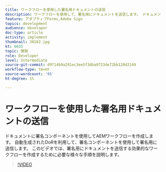 ```yaml
---
title: ワークフローを使用した署名用ドキュメントの送信
description: ワークフローを使用して、署名用にドキュメントを送信します。 ドキュメントに署名コンポーネントを使用してAEMワークフローを作成します。 自動生成されたDoRを利用して、署名コンポーネントを使用して署名用に送信します。 このビデオでは、署名用にドキュメントを送信する効果的なワークフローを作成するために必要な様々な手順を説明します。
feature: アダプティブForms,Adobe Sign
topics: development
audience: developer
doc-type: article
activity: implement
thumbnail: 38182.jpg
kt: 6035
topic: 開発
role: Developer
level: Intermediate
source-git-commit: d9714b9a291ec3ee5f3dba9723de72bb120d2149
workflow-type: tm+mt
source-wordcount: '95'
ht-degree: 1%

---
```


# ワークフローを使用した署名用ドキュメントの送信

ドキュメントに署名コンポーネントを使用してAEMワークフローを作成します。 自動生成されたDoRを利用して、署名コンポーネントを使用して署名用に送信します。
このビデオでは、署名用にドキュメントを送信する効果的なワークフローを作成するために必要な様々な手順を説明します。

>[!VIDEO](https://video.tv.adobe.com/v/38182/?quality=9&learn=on)